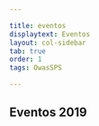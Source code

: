 ```yaml
---

title: eventos
displaytext: Eventos
layout: col-sidebar
tab: true
order: 1
tags: OwasSPS

---
```

## Eventos 2019
